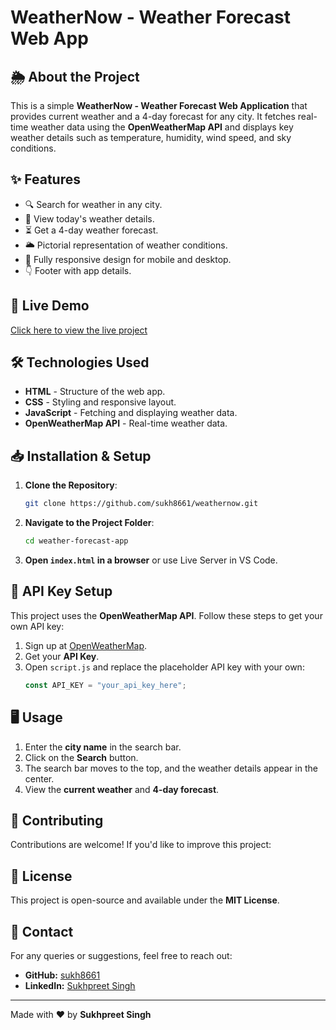 # WeatherNow - Weather Forecast Web App

## 🌦 About the Project

This is a simple **WeatherNow - Weather Forecast Web Application** that provides current weather and a 4-day forecast for any city. It fetches real-time weather data using the **OpenWeatherMap API** and displays key weather details such as temperature, humidity, wind speed, and sky conditions.

## ✨ Features

- 🔍 Search for weather in any city.
- 📅 View today's weather details.
- ⏳ Get a 4-day weather forecast.
- 🌥️ Pictorial representation of weather conditions.
- 📱 Fully responsive design for mobile and desktop.
- 👇 Footer with app details.

## 🚀 Live Demo

[Click here to view the live project](https://weathernow-forecast.vercel.app)

## 🛠️ Technologies Used

- **HTML** - Structure of the web app.
- **CSS** - Styling and responsive layout.
- **JavaScript** - Fetching and displaying weather data.
- **OpenWeatherMap API** - Real-time weather data.

## 📥 Installation & Setup

1. **Clone the Repository**:
   ```sh
   git clone https://github.com/sukh8661/weathernow.git
   ```
2. **Navigate to the Project Folder**:
   ```sh
   cd weather-forecast-app
   ```
3. **Open ********`index.html`******** in a browser** or use Live Server in VS Code.

## 🔑 API Key Setup

This project uses the **OpenWeatherMap API**. Follow these steps to get your own API key:

1. Sign up at [OpenWeatherMap](https://openweathermap.org/api).
2. Get your **API Key**.
3. Open `script.js` and replace the placeholder API key with your own:
   ```js
   const API_KEY = "your_api_key_here";
   ```

## 🖥️ Usage

1. Enter the **city name** in the search bar.
2. Click on the **Search** button.
3. The search bar moves to the top, and the weather details appear in the center.
4. View the **current weather** and **4-day forecast**.

## 🤝 Contributing

Contributions are welcome! If you'd like to improve this project:

## 📜 License

This project is open-source and available under the **MIT License**.

## 📧 Contact

For any queries or suggestions, feel free to reach out:

- **GitHub:** [sukh8661](https://github.com/sukh8661/)
- **LinkedIn:** [Sukhpreet Singh](https://www.linkedin.com/in/sukhpreet-singh-543651315/)

---

Made with ❤️ by **Sukhpreet Singh**

